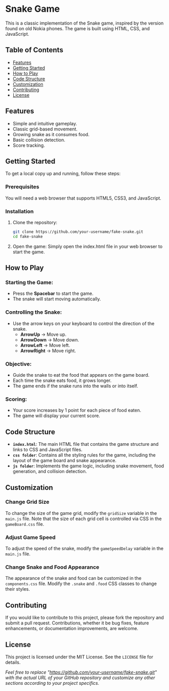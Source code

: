 # Snake Game

This is a classic implementation of the Snake game, inspired by the version found on old Nokia phones. The game is built using HTML, CSS, and JavaScript.

## Table of Contents

- [Features](#features)
- [Getting Started](#getting-started)
- [How to Play](#how-to-play)
- [Code Structure](#code-structure)
- [Customization](#customization)
- [Contributing](#contributing)
- [License](#license)

## Features

- Simple and intuitive gameplay.
- Classic grid-based movement.
- Growing snake as it consumes food.
- Basic collision detection.
- Score tracking.

## Getting Started

To get a local copy up and running, follow these steps:

### Prerequisites

You will need a web browser that supports HTML5, CSS3, and JavaScript.

### Installation

1. Clone the repository:

   ```bash
   git clone https://github.com/your-username/fake-snake.git
   cd fake-snake

   ```

2. Open the game:
   Simply open the index.html file in your web browser to start the game.

## How to Play

### Starting the Game:

- Press the **Spacebar** to start the game.
- The snake will start moving automatically.

### Controlling the Snake:

- Use the arrow keys on your keyboard to control the direction of the snake.
  - **ArrowUp** → Move up.
  - **ArrowDown** → Move down.
  - **ArrowLeft** → Move left.
  - **ArrowRight** → Move right.

### Objective:

- Guide the snake to eat the food that appears on the game board.
- Each time the snake eats food, it grows longer.
- The game ends if the snake runs into the walls or into itself.

### Scoring:

- Your score increases by 1 point for each piece of food eaten.
- The game will display your current score.

## Code Structure

- **`index.html`**: The main HTML file that contains the game structure and links to CSS and JavaScript files.
- **`css folder`**: Contains all the styling rules for the game, including the layout of the game board and snake appearance.
- **`js folder`**: Implements the game logic, including snake movement, food generation, and collision detection.

## Customization

### Change Grid Size

To change the size of the game grid, modify the `gridSize` variable in the `main.js` file. Note that the size of each grid cell is controlled via CSS in the `gameBoard.css` file.

### Adjust Game Speed

To adjust the speed of the snake, modify the `gameSpeedDelay` variable in the `main.js` file.

### Change Snake and Food Appearance

The appearance of the snake and food can be customized in the `components.css` file. Modify the `.snake` and `.food` CSS classes to change their styles.

## Contributing

If you would like to contribute to this project, please fork the repository and submit a pull request. Contributions, whether it be bug fixes, feature enhancements, or documentation improvements, are welcome.

## License

This project is licensed under the MIT License. See the `LICENSE` file for details.

_Feel free to replace "https://github.com/your-username/fake-snake.git" with the actual URL of your GitHub repository and customize any other sections according to your project specifics._
